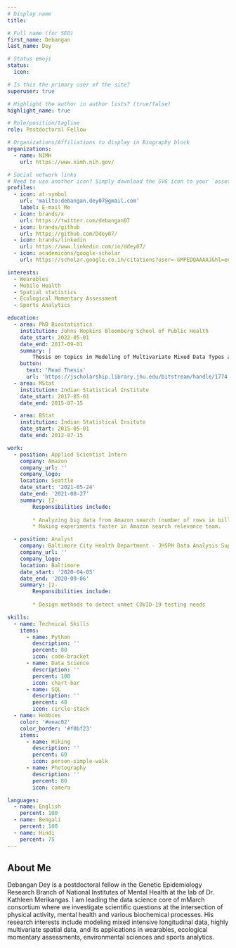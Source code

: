 ```yaml
---
# Display name
title: 

# Full name (for SEO)
first_name: Debangan
last_name: Dey

# Status emoji
status:
  icon: 

# Is this the primary user of the site?
superuser: true

# Highlight the author in author lists? (true/false)
highlight_name: true

# Role/position/tagline
role: Postdoctoral Fellow

# Organizations/Affiliations to display in Biography block
organizations:
  - name: NIMH
    url: https://www.nimh.nih.gov/

# Social network links
# Need to use another icon? Simply download the SVG icon to your `assets/media/icons/` folder.
profiles:
  - icon: at-symbol
    url: 'mailto:debangan.dey07@gmail.com'
    label: E-mail Me
  - icon: brands/x
    url: https://twitter.com/debangan07
  - icon: brands/github
    url: https://github.com/Ddey07/
  - icon: brands/linkedin
    url: https://www.linkedin.com/in/ddey07/
  - icon: academicons/google-scholar
    url: https://scholar.google.co.in/citations?user=-GMPEDQAAAAJ&hl=en

interests:
  - Wearables
  - Mobile Health
  - Spatial statistics
  - Ecological Momentary Assessment
  - Sports Analytics

education:
  - area: PhD Biostatistics
    institution: Johns Hopkins Bloomberg School of Public Health
    date_start: 2022-05-01
    date_end: 2017-09-01
    summary: |
        Thesis on topics in Modeling of Multivariate Mixed Data Types and Highly Multivariate Spatial Data. Supervised by <a href="https://www.biostat.jhsph.edu/~vzipunni/" target=target="_blank"> Dr. Vadim Zipunnikov </a> and [Dr Abhirup Datta](https://abhidatta.com/).
    button:
      text: 'Read Thesis'
      url: 'https://jscholarship.library.jhu.edu/bitstream/handle/1774.2/67150/DEY-DISSERTATION-2022.pdf?sequence=1'
  - area: MStat
    institution: Indian Statistical Institute
    date_start: 2017-05-01
    date_end: 2015-07-15

  - area: BStat
    institution: Indian Statistical Insitute
    date_start: 2015-05-01
    date_end: 2012-07-15

work:
  - position: Applied Scientist Intern
    company: Amazon
    company_url: ''
    company_logo: 
    location: Seattle
    date_start: '2021-05-24'
    date_end: '2021-08-27'
    summary: |2-
        Responsibilities include:
        
        * Analyzing big data from Amazon search (number of rows in billions) in Spark.
        * Making experiments faster in Amazon search relevance team.

  - position: Analyst
    company: Baltimore City Health Department - JHSPH Data Analysis Support Team
    company_url: ''
    company_logo: 
    location: Baltimore
    date_start: '2020-04-05'
    date_end: '2020-09-06'
    summary: |2-
        Responsibilities include:
        
        * Design methods to detect unmet COVID-19 testing needs

skills:
  - name: Technical Skills
    items:
      - name: Python
        description: ''
        percent: 80
        icon: code-bracket
      - name: Data Science
        description: ''
        percent: 100
        icon: chart-bar
      - name: SQL
        description: ''
        percent: 40
        icon: circle-stack
  - name: Hobbies
    color: '#eeac02'
    color_border: '#f0bf23'
    items:
      - name: Hiking
        description: ''
        percent: 60
        icon: person-simple-walk
      - name: Photography
        description: ''
        percent: 80
        icon: camera

languages:
  - name: English
    percent: 100
  - name: Bengali
    percent: 100
  - name: Hindi
    percent: 75
---
```

## About Me
  
Debangan Dey is a postdoctoral fellow in the Genetic Epidemiology Research Branch of National Institutes of Mental Health at the lab of Dr. Kathleen Merikangas. I am leading the data science core of mMarch consortium where we investigate scientific questions at the intersection of physical activity, mental health and various biochemical processes. His research interests include modeling mixed intensive longitudinal data, highly multivariate spatial data, and its applications in wearables, ecological momentary assessments, environmental sciences and sports analytics.
